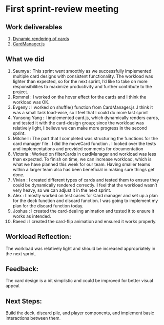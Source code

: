 # First sprint-review meeting

## Work deliverables
1. [Dynamic rendering of cards](/specs/img4doc/card-demo.mp4)
2. [CardManager.js](/specs/img4doc/CardManager.mp4)

## What we did
1. Saumya : This sprint went smoothly as we successfully implemented multiple card designs with consistent functionality.
The workload was lighter than expected, so for the next sprint, I’d like to take on more responsibilities to maximize productivity and further contribute to the project.
2. Rommel : I worked on the hover effect for the cards and I think the workload was OK.
3. Evgeny : I worked on shuffle() function from CardManager.js
   .I think it was a small task load-wise, so I feel that I could do more last sprint
4. Yunsong Yang : I implemented card.js, which dynamically renders cards, and tested it with the card-design group; since the workload was relatively light, I believe we can make more progress in the second sprint.
5. Mitchell : The part that I completed was structuring the functions for the card manager file
   . I did the moveCard function
   . I looked over the tests and implementations and provided comments for documentation
6. Victoria : Worked on filterCards in cardManager and workload was less than expected. To finish on time, we can increase workload, which is what we have planned this week for our team. Having smaller teams within a larger team also has been beneficial in making sure things get done.
7. Vivian : I created different types of cards and tested them to ensure they could be dynamically rendered correctly. I feel that the workload wasn’t very heavy, so we can adjust it in the next sprint.
8. Alex : I mostly worked on test cases for Card manager and set up a plan for the deck function and discard function. I was going to implement my plan for the discard function today.
9. Joshua : I created the card-dealing animation and tested it to ensure it works as intended.
10. Raeed : I created the card-flip animation and ensured it works properly.

## Workload Reflection:
The workload was relatively light and should be increased appropriately in the next sprint.

## Feedback:
The card design is a bit simplistic and could be improved for better visual appeal.

## Next Steps:
Build the deck, discard pile, and player components, and implement basic interactions between them.